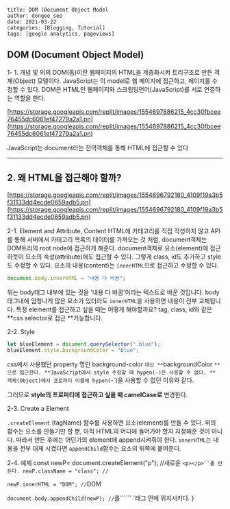 ```
title: DOM (Document Object Model
author: dongee_seo
date: 2021-03-22
categories: [Blogging, Tutorial]
tags: [google analytics, pageviews]
```

## DOM (Document Object Model)

1- 1. 개념 및 의의
DOM(돔)이란 웹페이지의 HTML을 계층화시켜 트리구조로 만든 객체(Object) 모델이다.
JavaScript는 이 model로 웹 페이지에 접근하고, 페이지를 수정할 수 있다.
DOM은 HTML인 웹페이지와 스크립팅언어(JavaScript)를 서로 연결하는 역할을 한다.

[https://storage.googleapis.com/replit/images/1554697886215_4cc30fbcee76455dc6061ef47279a2a1.pn](https://storage.googleapis.com/replit/images/1554697886215_4cc30fbcee76455dc6061ef47279a2a1.pn)

JavaScript는 document라는 전역객체를 통해 HTML에 접근할 수 있다

---

## 2. 왜 HTML을 접근해야 할까?

[https://storage.googleapis.com/replit/images/1554696792180_4109f19a3b5f31133dd4ecde0659adb5.pn](https://storage.googleapis.com/replit/images/1554696792180_4109f19a3b5f31133dd4ecde0659adb5.pn)

2-1. Element and Attribute, Content
HTML에 카테고리를 직접 작성하지 않고 API를 통해 서버에서 카테고리 목록의 데이터를 가져오는 것 처럼, document객체는 DOM트리의 root node에 접근하게 해준다.
document객체로 요소(element)에 접근하듯이 요소의 속성(attribute)에도 접근할 수 있다.
그렇게 class, id도 추가하고 style도 수정할 수 있다.
요소의 내용(content)는 `innerHTML`으로 접근하고 수정할 수 있다.

```jsx
document.body.innerHTML = "내용 다 바꿈";
```

위는 body태그 내부에 있는 것을 '내용 다 바꿈'이라는 텍스트로 바꾼 것입니다. body태그내에 엄청나게 많은 요소가 있더라도 `innerHTML`을 사용하면 내용이 전부 교체됩니다. 특정 element를 접근하고 싶을 때는 어떻게 해야할까요? tag, class, id와 같은 **css selector로 접근 **가능합니다.

2-2. Style

```jsx
let blueElement = document.querySelector(".blue");
blueElement.style.backgroundColor = "blue";
```

css에서 사용했던 property 명인 background-color `대신 **`backgroundColor `**으로 접근한다. **JavaScript에서 style 수정할 때 hypen(-)은 사용할 수 없다. ** 객체(Object)에서 프로퍼티 이름에 hypen(`-`)을 사용할 수 없던 이유와 같다.

그러므로 **style의 프로퍼티에 접근하고 싶을 때 camelCase로** 변경한다.

2-3. Create a Element

`.createElement` (tagName) 함수를 사용하면 요소(element)를 만들 수 있다.
위의 함수는 요소를 만들기만 할 뿐, 아직 HTML의 어디에 들어가야 할지 지정해준 것이 아니다.
따라서 만든 후에는 어딘가의 element에 append시켜줘야 한다.
`innerHTML`는 내용을 전부 대체 시켰다면 `appendChild`함수는 요소의 뒤쪽에 붙여준다.

2-4. 예제
const newP= document.createElement("p"); //새로운 ` <p></p>``를 만든다. newP.className = "class"; // `

`newP.innerHTML = "DOM"; //`DOM

`document.body.appendChild(newP); //`를``````<span> `태그 안에 위치시키다.
}
